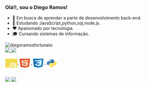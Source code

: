 ### Olá!!, sou o Diego Ramos!
- 🔭 Em busca de aprender a parte de desenvolvimento back-end.
- 🌱 Estudando JavaScript,python,sql,node.js.
- ❤️ Apaixonado por tecnologia.
- 🎓 Cursando sistemas de informação.
 <img src="https://komarev.com/ghpvc/?username=diegoramosfortunato&color=green" alt="diegoramosfortunato" /> 
<div>
  <a href="https://github.com/diegoramosfortunato">
  <img height="180em" src="https://github-readme-stats.vercel.app/api?username=diegoramosfortunato&show_icons=true&theme=dark&include_all_commits=true&count_private=true"/>
  <img height="180em" src="https://github-readme-stats.vercel.app/api/top-langs/?username=diegoramosfortunato&layout=compact&langs_count=7&theme=dark"/>
</div>
   
  <div style="display: inline_block"><br>
   <img align="center" alt="Dg-Js" height="30" width="40" src="https://raw.githubusercontent.com/devicons/devicon/master/icons/javascript/javascript-plain.svg">
   <img align="center" alt="Dg-HTML" height="30" width="40" src="https://raw.githubusercontent.com/devicons/devicon/master/icons/html5/html5-original.svg">
   <img align="center" alt="Dg-CSS" height="30" width="40" src="https://raw.githubusercontent.com/devicons/devicon/master/icons/css3/css3-original.svg">
    <img align="center" alt="Dg-Python" height="30" width="40" src="https://raw.githubusercontent.com/devicons/devicon/master/icons/python/python-original.svg">
   
</div>
  
  
  
  
  ##
 
<div> 
  <a href = "diego.ramos.fortunato@gmail.com"><img src="https://img.shields.io/badge/-Gmail-%23333?style=for-the-badge&logo=gmail&logoColor=white" target="_blank"></a>
  <a href="https://www.linkedin.com/in/diego-fortunato-683798207/" target="_blank"><img src="https://img.shields.io/badge/-LinkedIn-%230077B5?style=for-the-badge&logo=linkedin&logoColor=white" target="_blank"></a> 

  

  

 
